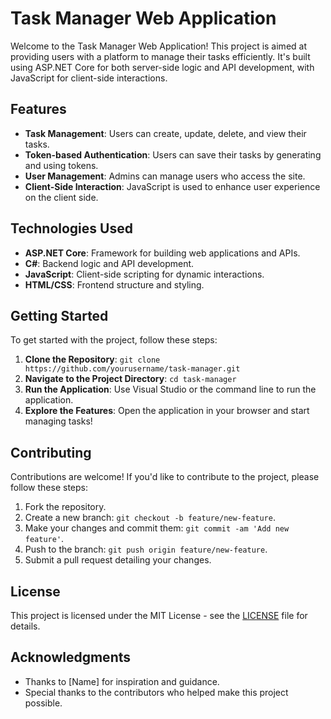 # Task Manager Web Application

Welcome to the Task Manager Web Application! This project is aimed at providing users with a platform to manage their tasks efficiently. It's built using ASP.NET Core for both server-side logic and API development, with JavaScript for client-side interactions.

## Features

- **Task Management**: Users can create, update, delete, and view their tasks.
- **Token-based Authentication**: Users can save their tasks by generating and using tokens.
- **User Management**: Admins can manage users who access the site.
- **Client-Side Interaction**: JavaScript is used to enhance user experience on the client side.

## Technologies Used

- **ASP.NET Core**: Framework for building web applications and APIs.
- **C#**: Backend logic and API development.
- **JavaScript**: Client-side scripting for dynamic interactions.
- **HTML/CSS**: Frontend structure and styling.

## Getting Started

To get started with the project, follow these steps:

1. **Clone the Repository**: `git clone https://github.com/yourusername/task-manager.git`
2. **Navigate to the Project Directory**: `cd task-manager`
3. **Run the Application**: Use Visual Studio or the command line to run the application.
4. **Explore the Features**: Open the application in your browser and start managing tasks!

## Contributing

Contributions are welcome! If you'd like to contribute to the project, please follow these steps:

1. Fork the repository.
2. Create a new branch: `git checkout -b feature/new-feature`.
3. Make your changes and commit them: `git commit -am 'Add new feature'`.
4. Push to the branch: `git push origin feature/new-feature`.
5. Submit a pull request detailing your changes.

## License

This project is licensed under the MIT License - see the [LICENSE](LICENSE) file for details.

## Acknowledgments

- Thanks to [Name] for inspiration and guidance.
- Special thanks to the contributors who helped make this project possible.
